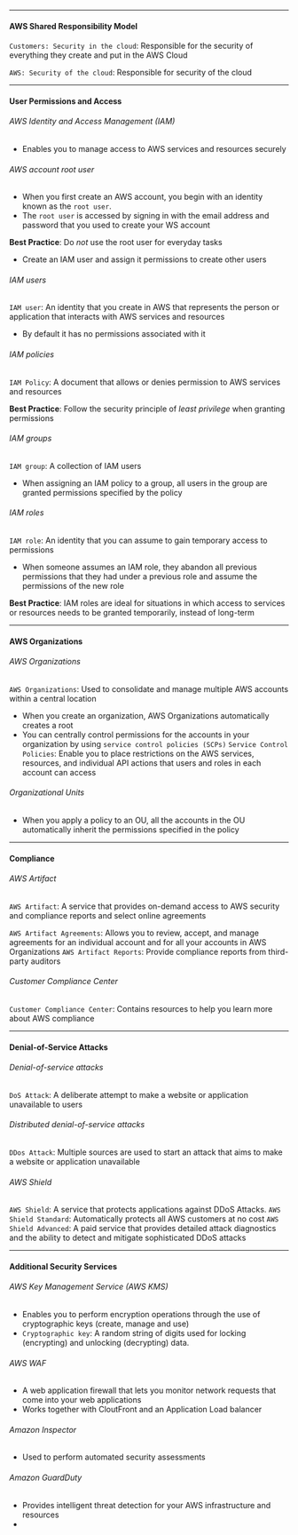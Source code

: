 *** 
#### AWS Shared Responsibility Model
`Customers: Security in the cloud`: Responsible for the security of everything they create and put in the AWS Cloud

`AWS: Security of the cloud`: Responsible for security of the cloud

***
#### User Permissions and Access

###### AWS Identity and Access Management (IAM)
* Enables you to manage access to AWS services and resources securely
###### AWS account root user
* When you first create an AWS account, you begin with an identity known as the `root user`.
* The `root user` is accessed by signing in with the email address and password that you used to create your WS account

**Best Practice**: Do *not* use the root user for everyday tasks
* Create an IAM user and assign it permissions to create other users
###### IAM users
`IAM user`: An identity that you create in AWS that represents the person or application that interacts with AWS services and resources
* By default it has no permissions associated with it
###### IAM policies
`IAM Policy`: A document that allows or denies permission to AWS services and resources

**Best Practice**: Follow the security principle of *least privilege* when granting permissions
###### IAM groups
`IAM group`: A collection of IAM users
* When assigning an IAM policy to a group, all users in the group are granted permissions specified by the policy
###### IAM roles
`IAM role`: An identity that you can assume to gain temporary access to permissions
* When someone assumes an IAM role, they abandon all previous permissions that they had under a previous role and assume the permissions of the new role

**Best Practice**: IAM roles are ideal for situations in which access to services or resources needs to be granted temporarily, instead of long-term

***
#### AWS Organizations
###### AWS Organizations
`AWS Organizations`: Used to consolidate and manage multiple AWS accounts within a central location
* When you create an organization, AWS Organizations automatically creates a root
* You can centrally control permissions for the accounts in your organization by using `service control policies (SCPs)`
`Service Control Policies`: Enable you to place restrictions on the AWS services, resources, and individual API actions that users and roles in each account can access

###### Organizational Units
* When you apply a policy to an OU, all the accounts in the OU automatically inherit the permissions specified in the policy

***
#### Compliance
###### AWS Artifact
`AWS Artifact`: A service that provides on-demand access to AWS security and compliance reports and select online agreements

`AWS Artifact Agreements`: Allows you to review, accept, and manage agreements for an individual account and for all your accounts in AWS Organizations
`AWS Artifact Reports`: Provide compliance reports from third-party auditors

###### Customer Compliance Center
`Customer Compliance Center`: Contains resources to help you learn more about AWS compliance

***
#### Denial-of-Service Attacks
###### Denial-of-service attacks
`DoS Attack`: A deliberate attempt to make a website or application unavailable to users

###### Distributed denial-of-service attacks
`DDos Attack`: Multiple sources are used to start an attack that aims to make a website or application unavailable

###### AWS Shield
`AWS Shield`: A service that protects applications against DDoS Attacks. 
`AWS Shield Standard`: Automatically protects all AWS customers at no cost
`AWS Shield Advanced`: A paid service that provides detailed attack diagnostics and the ability to detect and mitigate sophisticated DDoS attacks

***
#### Additional Security Services
###### AWS Key Management Service (AWS KMS)
* Enables you to perform encryption operations through the use of cryptographic keys (create, manage and use)
* `Cryptographic key`: A random string of digits used for locking (encrypting) and unlocking (decrypting) data.

###### AWS WAF
* A web application firewall that lets you monitor network requests that come into your web applications
* Works together with CloutFront and an Application Load balancer

###### Amazon Inspector
* Used to perform automated security assessments

###### Amazon GuardDuty
* Provides intelligent threat detection for your AWS infrastructure and resources
* 